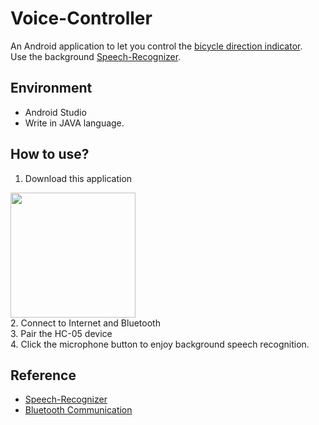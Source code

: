 # Voice-Controller
An Android application to let you control the [bicycle direction indicator](https://github.com/cyj407/Direction-Indicator).
</br>
Use the background [Speech-Recognizer](https://github.com/sachinvarma/Speech-Recognizer).

## Environment
* Android Studio
* Write in JAVA language.

## How to use?
1. Download this application
<img width="200" height="200" src="https://i.imgur.com/I37jsYj.png">
</br>
2. Connect to Internet and Bluetooth
</br>
3. Pair the HC-05 device
</br>
4. Click the microphone button to enjoy background speech recognition.

## Reference
* [Speech-Recognizer](https://github.com/sachinvarma/Speech-Recognizer)
* [Bluetooth Communication](https://home.gamer.com.tw/creationDetail.php?sn=3671289)
